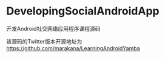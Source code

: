 DevelopingSocialAndroidApp
==========================

开发Android社交网络应用程序课程源码

该源码的Twitter版本开源地址为 https://github.com/marakana/LearningAndroidYamba

